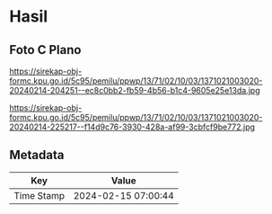 # Hasil

## Foto C Plano

https://sirekap-obj-formc.kpu.go.id/5c95/pemilu/ppwp/13/71/02/10/03/1371021003020-20240214-204251--ec8c0bb2-fb59-4b56-b1c4-9605e25e13da.jpg

https://sirekap-obj-formc.kpu.go.id/5c95/pemilu/ppwp/13/71/02/10/03/1371021003020-20240214-225217--f14d9c76-3930-428a-af99-3cbfcf9be772.jpg


## Metadata

| Key        | Value               |
| ---------- | ------------------- |
| Time Stamp | 2024-02-15 07:00:44 |



